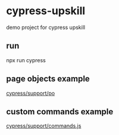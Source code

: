 # cypress-upskill
demo project for cypress upskill

## run
npx run cypress

## page objects example
[cypress/support/po](cypress/support/po)

## custom commands example
[cypress/support/commands.js](cypress/support/commands.js)
